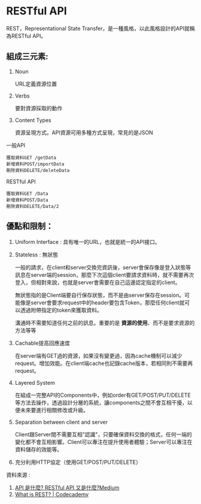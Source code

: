 # RESTful API

REST，Representational State Transfer，是一種風格，以此風格設計的API就稱為RESTful API。

## 組成三元素:

1. Noun

   URL定義資源位置

2. Verbs

   要對資源採取的動作

3. Content Types

   資源呈現方式。API資源可用多種方式呈現，常見的是JSON

一般API

```
獲取資料GET /getData
新增資料POST/importData
刪除資料DELETE/deleteData
```

RESTful API

```
獲取資料GET /Data
新增資料POST/Data
刪除資料DELETE/Data/2
```

## 優點和限制：

1. Uniform Interface : 具有唯一的URL，也就是統一的API接口。

2. Stateless : 無狀態

   一般的請求，在client和server交換完資訊後，server會保存像是登入狀態等訊息在server端的session，那麼下次這個client要請求資料時，就不需要再次登入，但相對來說，也就是server會需要在自己這邊認定指定的client。

   無狀態指的是Client端要自行保存狀態，而不是由server保存在session。可能像是server會要求request中的header要包含Token，那麼任何client就可以透過附帶指定的token來獲取資料。

   溝通時不需要知道任何之前的訊息。重要的是 **資源的使用**、而不是要求資源的方法等等

3. Cachable提高回應速度

   在server端有GET過的資源，如果沒有變更過，因為cache機制可以減少request。增加效能。在client端cache也記錄cache版本，若相同則不需要再request。

4. Layered System

   在組成一完整API的Components中，例如order有GET/POST/PUT/DELETE等方法去操作，透過設計分層的系統，讓components之間不會互相干擾，以便未來要進行相關修改或升級。

5. Separation between client and server

   Client跟Server間不需要互相"認識"，只要確保資料交換的格式，任何一端的變化都不會互相影響。Client可以專注在提升使用者體驗；Server可以專注在資料儲存的效能等。

6. 充分利用HTTP協定（使用GET/POST/PUT/DELETE）



資料來源 :

1.  [API 是什麼? RESTful API 又是什麼?Medium](https://medium.com/itsems-frontend/api-是什麼-restful-api-又是什麼-a001a85ab638)
2.  [What is REST? | Codecademy](https://www.codecademy.com/article/what-is-rest)





